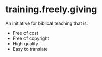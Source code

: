 # training.freely.giving

An initiative for biblical teaching that is:
 * Free of cost
 * Free of copyright
 * High quality
 * Easy to translate
